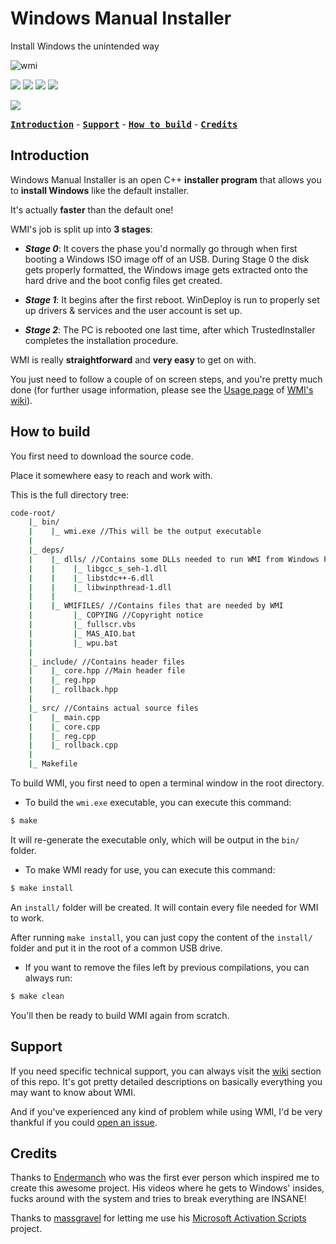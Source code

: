 # Windows Manual Installer

Install Windows the unintended way

![wmi](https://user-images.githubusercontent.com/88248950/178521169-f7996995-211f-41ba-b08d-e862ad6f7135.png)

[![](https://img.shields.io/badge/Go_to-releases-brightgreen?style=for-the-badge&logo=github)](https://github.com/franzageek/wmi/releases) [![](https://img.shields.io/badge/Fork-blue?style=for-the-badge&logo=github)](https://github.com/franzageek/wmi/fork) [![](https://img.shields.io/badge/Report_an_issue-red?style=for-the-badge&logo=github)](https://github.com/franzageek/wmi/issues) [![](https://img.shields.io/badge/Share_Feedback-turquoise?style=for-the-badge)](https://github.com/franzageek/wmi/discussions/2) 

![](https://img.shields.io/badge/real_hardware_test-passed-brightgreen?style=plastic)

**<kbd>[Introduction](https://github.com/franzageek/wmi#introduction)</kbd>** - **<kbd>[Support](https://github.com/franzageek/wmi#support)</kbd>** - **<kbd>[How to build](https://github.com/franzageek/wmi#how-to-build)</kbd>** - **<kbd>[Credits](https://github.com/franzageek/wmi#credits)</kbd>**

## 

## Introduction

Windows Manual Installer is an open C++ **installer program** that allows you to **install Windows** like the default installer.

It's actually **faster** than the default one!

WMI's job is split up into **3 stages**:

- ***Stage 0***: It covers the phase you'd normally go through when first booting a Windows ISO image off of an USB. During Stage 0 the disk gets properly formatted, the Windows image gets extracted onto the hard drive and the boot config files get created.

- ***Stage 1***:  It begins after the first reboot. WinDeploy is run to properly set up drivers & services and the user account is set up.

- ***Stage 2***: The PC is rebooted one last time, after which TrustedInstaller completes the installation procedure.

WMI is really **straightforward** and **very easy** to get on with.

You just need to follow a couple of on screen steps, and you're pretty much done (for further usage information, please see the [Usage page](https://github.com/franzageek/wmi/wiki/3.-User-guide) of [WMI's wiki](https://github.com/franzageek/wmi/wiki)).

## How to build

You first need to download the source code.

Place it somewhere easy to reach and work with.

This is the full directory tree:

```bash
code-root/
    |_ bin/
    |    |_ wmi.exe //This will be the output executable
    |
    |_ deps/
    |    |_ dlls/ //Contains some DLLs needed to run WMI from Windows PE
    |    |    |_ libgcc_s_seh-1.dll
    |    |    |_ libstdc++-6.dll
    |    |    |_ libwinpthread-1.dll
    |    |    
    |    |_ WMIFILES/ //Contains files that are needed by WMI
    |         |_ COPYING //Copyright notice
    |         |_ fullscr.vbs
    |         |_ MAS_AIO.bat
    |         |_ wpu.bat
    |     
    |_ include/ //Contains header files 
    |    |_ core.hpp //Main header file
    |    |_ reg.hpp
    |    |_ rollback.hpp
    |
    |_ src/ //Contains actual source files
    |    |_ main.cpp
    |    |_ core.cpp
    |    |_ reg.cpp
    |    |_ rollback.cpp
    |
    |_ Makefile
```

To build WMI, you first need to open a terminal window in the root directory.

- To build the `wmi.exe` executable, you can execute this command:

```bash
$ make
```

It will re-generate the executable only, which will be output in the `bin/` folder.

- To make WMI ready for use, you can execute this command:

```bash
$ make install
```

An `install/` folder will be created. It will contain every file needed for WMI to work.

After running `make install`, you can just copy the content of the `install/` folder and put it in the root of a common USB drive.

- If you want to remove the files left by previous compilations, you can always run:

```bash
$ make clean
```

You'll then be ready to build WMI again from scratch.

## Support

If you need specific technical support, you can always visit the [wiki](https://github.com/franzageek/wmi/wiki) section of this repo. It's got pretty detailed descriptions on basically everything you may want to know about WMI.

And if you've experienced any kind of problem while using WMI, I'd be very thankful if you could [open an issue](https://github.com/franzageek/wmi/issues).

## Credits

Thanks to [Endermanch](https://www.youtube.com/@Endermanch) who was the first ever person which inspired me to create this awesome project. His videos where he gets to Windows' insides, fucks around with the system and tries to break everything are INSANE!

Thanks to [massgravel](https://github.com/massgravel) for letting me use his [Microsoft Activation Scripts](https://github.com/massgravel/Microsoft-Activation-Scripts) project.


